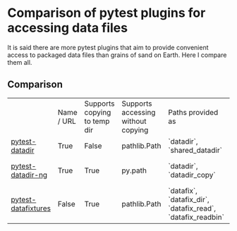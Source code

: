 # Comparison of pytest plugins for accessing data files

It is said there are more pytest plugins that aim to provide convenient access
to packaged data files than grains of sand on Earth. Here I compare them all.

## Comparison

<table>
<th>
<td>Name / URL</td>
<td>Supports copying to temp dir</td>
<td>Supports accessing without copying</td>
<td>Paths provided as</td>
<td>Fixture names</td>
<td>Folder names</td>
</th>
<tr>
<td>
<a href="https://pypi.org/project/pytest-datadir/">pytest-datadir</a>
</td>
<td>
True
</td>
<td>
False
</td>
<td>
pathlib.Path
</td>
<td>
`datadir`, `shared_datadir`
</td>
<td>
`data`, `test_TEST_NAME`
</td>
<tr>
<td>
<a href="https://pypi.org/project/pytest-datadir-ng/">pytest-datadir-ng</a>
</td>
<td>
True
</td>
<td>
True
</td>
<td>
py.path
</td>
<td>
`datadir`, `datadir_copy`
</td>
<td>
`data`, `data/test_TEST_NAME`, `test_TEST_NAME`
</td>
<tr>
<td>
<a href="https://pypi.org/project/pytest-datafixtures/">pytest-datafixtures</a>
</td>
<td>
False
</td>
<td>
True
</td>
<td>
pathlib.Path
</td>
<td>
`datafix`, `datafix_dir`, `datafix_read`, `datafix_readbin`
</td>
<td>
`datafixtures`, `**/datafixtures`
</td>
</tr>
</table>